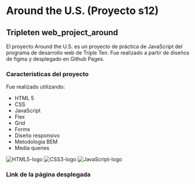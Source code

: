 # Around the U.S. (Proyecto s12)

## Tripleten web_project_around

El proyecto Around the U.S. es un proyecto de práctica de JavaScript del programa de desarrollo web de Triple Ten.
Fue realizado a partir de diseños de figma y desplegado en Github Pages.

### Caracteristicas del proyecto

Fue realizado utilizando:

- HTML 5
- CSS
- JavaScript
- Flex
- Grid
- Forms
- Diseño responsivo
- Metodologia BEM
- Media queries

![HTML5-logo](./images/html-5-logo.svg)
![CSS3-logo](./images/CSS3_logo_and_wordmark.svg)
![JavaScript-logo](./images/javascript-Logo.svg)

### Link de la página desplegada
